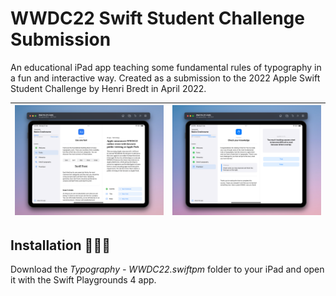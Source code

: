 # WWDC22 Swift Student Challenge Submission

An educational iPad app teaching some fundamental rules of typography in a fun and interactive way. Created as a submission to the 2022 Apple Swift Student Challenge by Henri Bredt in April 2022.

| ![App screenshot](ressources/screenshot.png) | ![App screenshot](ressources/screenshot-2.png) |
--- | ---

## Installation 👨🏼‍💻
Download the *Typography - WWDC22.swiftpm* folder to your iPad and open it with the Swift Playgrounds 4 app.
